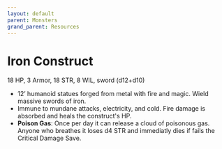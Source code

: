 ```yaml
---
layout: default
parent: Monsters
grand_parent: Resources
---
```


# Iron Construct

18 HP, 3 Armor, 18 STR, 8 WIL, sword (d12+d10)

- 12’ humanoid statues forged from metal with fire and magic. Wield massive swords of iron.
- Immune to mundane attacks, electricity, and cold. Fire damage is absorbed and heals the construct's HP.
- **Poison Gas**: Once per day it can release a cloud of poisonous gas. Anyone who breathes it loses d4 STR and immediatly dies if fails the Critical Damage Save.
